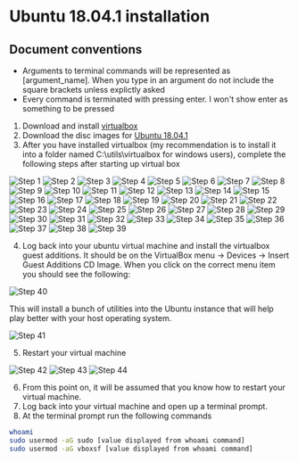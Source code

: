 # Ubuntu 18.04.1 installation

## Document conventions

- Arguments to terminal commands will be represented as [argument_name]. When you type in an argument do not include the square brackets unless explictly asked
- Every command is terminated with pressing enter. I won't show enter as something to be pressed

1. Download and install [virtualbox](https://www.virtualbox.org/wiki/Downloads)
2. Download the disc images for [Ubuntu 18.04.1](https://www.ubuntu.com/download/desktop/thank-you?version=18.04.1&architecture=amd64)
3. After you have installed virtualbox (my recommendation is to install it into a folder named C:\utils\virtualbox for windows users), complete the following steps after starting up virtual box

![Step 1](images/1.png)
![Step 2](images/2.png)
![Step 3](images/3.png)
![Step 4](images/4.png)
![Step 5](images/5.png)
![Step 6](images/6.png)
![Step 7](images/7.png)
![Step 8](images/8.png)
![Step 9](images/9.png)
![Step 10](images/10.png)
![Step 11](images/11.png)
![Step 12](images/12.png)
![Step 13](images/13.png)
![Step 14](images/14.png)
![Step 15](images/15.png)
![Step 16](images/16.png)
![Step 17](images/17.png)
![Step 18](images/18.png)
![Step 19](images/19.png)
![Step 20](images/20.png)
![Step 21](images/21.png)
![Step 22](images/22.png)
![Step 23](images/23.png)
![Step 24](images/24.png)
![Step 25](images/25.png)
![Step 26](images/26.png)
![Step 27](images/27.png)
![Step 28](images/28.png)
![Step 29](images/29.png)
![Step 30](images/30.png)
![Step 31](images/31.png)
![Step 32](images/32.png)
![Step 33](images/33.png)
![Step 34](images/34.png)
![Step 35](images/35.png)
![Step 36](images/36.png)
![Step 37](images/37.png)
![Step 38](images/38.png)
![Step 39](images/39.png)

4. Log back into your ubuntu virtual machine and install the virtualbox guest additions. It should be on the VirtualBox menu -> Devices -> Insert Guest Additions CD Image. When you click on the correct menu item you should see the following:

![Step 40](images/40.png)

This will install a bunch of utilities into the Ubuntu instance that will help play better with your host operating system.

![Step 41](images/41.png)

5. Restart your virtual machine

![Step 42](images/42.png)
![Step 43](images/43.png)
![Step 44](images/44.png)

6. From this point on, it will be assumed that you know how to restart your virtual machine.
7. Log back into your virtual machine and open up a terminal prompt.
8. At the terminal prompt run the following commands

```bash
whoami
sudo usermod -aG sudo [value displayed from whoami command]
sudo usermod -aG vboxsf [value displayed from whoami command]
```
